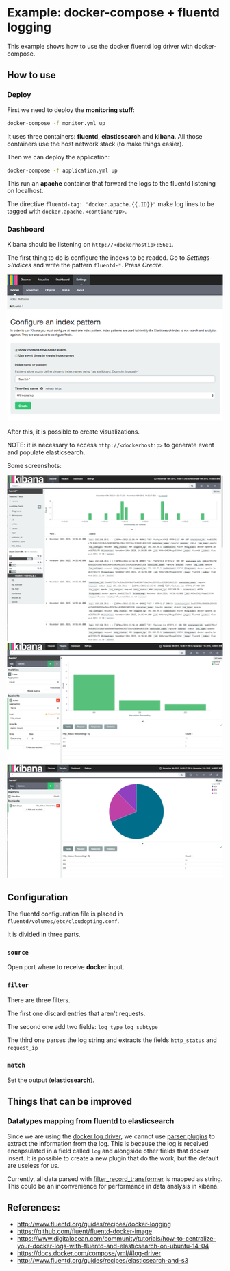 # Example: docker-compose + fluentd logging

This example shows how to use the docker fluentd log driver with docker-compose.

## How to use

### Deploy

First we need to deploy the __monitoring stuff__:

```bash
docker-compose -f monitor.yml up
```

It uses three containers: __fluentd__, __elasticsearch__ and __kibana__. All those containers use the host network stack (to make things easier).

Then we can deploy the application:

```bash
docker-compose -f application.yml up
```

This run an __apache__ container that forward the logs to the fluentd listening on localhost.

The directive `fluentd-tag: "docker.apache.{{.ID}}"` make log lines to be tagged with `docker.apache.<contianerID>`.

### Dashboard

Kibana should be listening on `http://<dockerhostip>:5601`.

The first thing to do is configure the indexs to be readed. Go to _Settings_->_Indices_ and write the pattern `fluentd-*`. Press _Create_.

![config](resources/1.png)

After this, it is possible to create visualizations.

NOTE: it is necessary to access `http://<dockerhostip>` to generate event and populate elasticsearch.

Some screenshots:

![discover](resources/2.png)
![bars](resources/3.png)
![pie](resources/4.png)


## Configuration

The fluentd configuration file is placed in `fluentd/volumes/etc/cloudopting.conf`.

It is divided in three parts.

### `source`

Open port where to receive __docker__ input.


### `filter`

There are three filters.

The first one discard entries that aren't requests.

The second one add two fields: `log_type` `log_subtype`

The third one parses the log string and extracts the fields `http_status` and `request_ip`


### `match`

Set the output (__elasticsearch__).

## Things that can be improved

### Datatypes mapping from fluentd to elasticsearch

Since we are using the [docker log driver](http://docs.docker.com/engine/reference/logging/fluentd/), we cannot use [parser plugins](http://docs.fluentd.org/articles/parser-plugin-overview) to extract the information from the log. This is because the log is received encapsulated in a field called `log` and alongside other fields that docker insert. It is possible to create a new plugin that do the work, but the default are useless for us.

Currently, all data parsed with [filter_record_transformer](http://docs.fluentd.org/articles/filter_record_transformer) is mapped as string. This could be an inconvenience for performance in data analysis in kibana.


## References:

- http://www.fluentd.org/guides/recipes/docker-logging
- https://github.com/fluent/fluentd-docker-image
- https://www.digitalocean.com/community/tutorials/how-to-centralize-your-docker-logs-with-fluentd-and-elasticsearch-on-ubuntu-14-04
- https://docs.docker.com/compose/yml/#log-driver
- http://www.fluentd.org/guides/recipes/elasticsearch-and-s3
